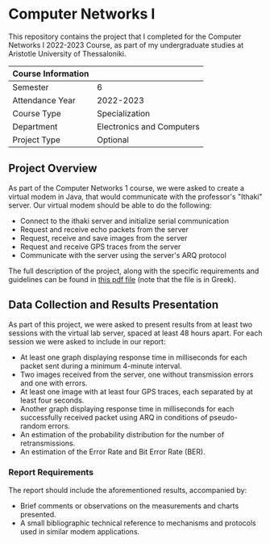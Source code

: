 # Computer Networks I

This repository contains the project that I completed for the Computer Networks I 2022-2023 Course, as part of my undergraduate studies at Aristotle University of Thessaloniki.

|   Course Information     |                           |
|--------------------------|---------------------------|
| Semester                 | 6                         |
| Attendance Year          | 2022-2023                 |
| Course Type              | Specialization            |
| Department               | Electronics and Computers |
| Project Type             | Optional                  |

## Project Overview

As part of the Computer Networks 1 course, we were asked to create a virtual modem in Java, that would communicate with the professor's "Ithaki" server. Our virtual modem should be able to do the following:
* Connect to the ithaki server and initialize serial communication
* Request and receive echo packets from the server
* Request, receive and save images from the server
* Request and receive GPS traces from the server
* Communicate with the server using the server's ARQ protocol

The full description of the project, along with the specific requirements and guidelines can be found in [this pdf file]() (note that the file is in Greek).

## Data Collection and Results Presentation
As part of this project, we were asked to present results from at least two sessions with the virtual lab server, spaced at least 48 hours apart.
For each session we were asked to include in our report:
  - At least one graph displaying response time in milliseconds for each packet sent during a minimum 4-minute interval.
  - Two images received from the server, one without transmission errors and one with errors.
  - At least one image with at least four GPS traces, each separated by at least four seconds.
  - Another graph displaying response time in milliseconds for each successfully received packet using ARQ in conditions of pseudo-random errors.
  - An estimation of the probability distribution for the number of retransmissions.
  - An estimation of the Error Rate and Bit Error Rate (BER).
    
### Report Requirements
The report should include the aforementioned results, accompanied by:
  - Brief comments or observations on the measurements and charts presented.
  - A small bibliographic technical reference to mechanisms and protocols used in similar modem applications.
